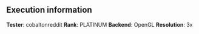 ## Execution information

**Tester**: cobaltonreddit
**Rank**: PLATINUM
**Backend**: OpenGL
**Resolution**: 3x